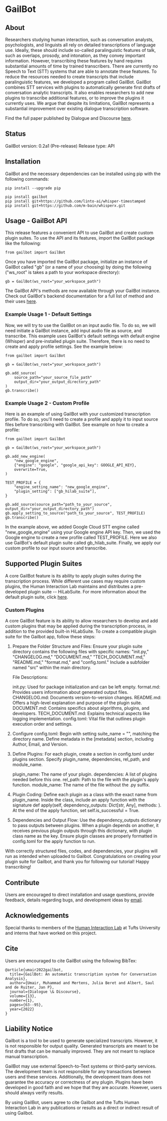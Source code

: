 # GailBot

## About

Researchers studying human interaction, such as conversation analysts, psychologists, and linguists all rely on detailed transcriptions of language use. Ideally, these should include so-called paralinguistic features of talk, such as overlaps, prosody, and intonation, as they convey important information. However, transcribing these features by hand requires substantial amounts of time by trained transcribers. There are currently no Speech to Text (STT) systems that are able to annotate these features. To reduce the resources needed to create transcripts that include paralinguistic features, we developed a program called GailBot. GailBot combines STT services with plugins to automatically generate first drafts of conversation analytic transcripts. It also enables researchers to add new plugins to transcribe additional features, or to improve the plugins it currently uses. We argue that despite its limitations, GailBot represents a substantial improvement over existing dialogue transcription software.

Find the full paper published by Dialogue and Discourse [here](https://journals.uic.edu/ojs/index.php/dad/article/view/11392).


## Status

GailBot version: 0.2a1 (Pre-release)
Release type: API


## Installation

GailBot and the necessary dependencies can be installed using pip with the following commands:
```
pip install --upgrade pip

pip install gailbot
pip install git+https://github.com/linto-ai/whisper-timestamped
pip install git+https://github.com/m-bain/whisperx.git
```


## Usage - GailBot API

This release features a convenient API to use GailBot and create custom plugin suites. To use the API and its features, import the GailBot package like the following:

```
from gailbot import GailBot
```

Once you have imported the GailBot package, initialize an instance of GailBot called "gb" (or a name of your choosing) by doing the following ("ws_root" is takes a path to your workspace directory):

```
gb = GailBot(ws_root="your_workspace_path")
```
The GailBot API's methods are now available through your GailBot instance. Check out GailBot's backend documentation for a full list of method and their uses [here](https://gailbot-release-document.s3.us-east-2.amazonaws.com/Documentation/Backend_Technical_Documentation.pdf).


### Example Usage 1 - Default Settings
Now, we will try to use the GailBot on an input audio file.
To do so, we will need initiate a GailBot instance, add input audio file as source, and transcribe. 
This example uses GailBot's default settings with default engine (Whisper) and pre-installed plugin suite. Therefore, there is no need to create and apply profile settings.
See the example below:
```
from gailbot import GailBot

gb = GailBot(ws_root="your_workspace_path")

gb.add_source(
    source_path="your_source_file_path"
    output_dir="your_output_directory_path"
)
gb.transcribe()
```

### Example Usage 2 - Custom Profile
Here is an example of using GailBot with your customized transcription profile.
To do so, you'll need to create a profile and apply it to input source files before transcribing with GailBot.
See example on how to create a profile:
```
from gailbot import GailBot

gb = GailBot(ws_root="your_workspace_path")

gb.add_new_engine(
    "new_google_engine", 
    {"engine": "google", "google_api_key": GOOGLE_API_KEY}, 
    overwrite=True,
)

TEST_PROFILE = {
    "engine_setting_name": "new_google_engine",
    "plugin_setting": ["gb_hilab_suite"],
}

gb.add_source(source_path="path_to_your_source", output_dir="your_output_directory_path")
gb.apply_setting_to_source("path_to_your_source", TEST_PROFILE)
gb.transcribe()
```
In the example above, we added Google Cloud STT engine called "new_google_engine" using your Google engine API key.
Then, we used the Google engine to create a new profile called TEST_PROFILE. Here we also use GailBot's default plugin suite called gb_hilab_suite.
Finally, we apply our custom profile to our input source and transcribe.


## Supported Plugin Suites

A core GailBot feature is its ability to apply plugin suites during the transcription process. While different use cases may require custom plugins, the Human Interaction Lab maintains and distributes a pre-developed plugin suite -- HiLabSuite. For more information about the default plugin suite, click [here](https://sites.tufts.edu/hilab/gailbot-an-automatic-transcription-system-for-conversation-analysis/).

### Custom Plugins

A core GailBot feature is its ability to allow researchers to develop and add custom plugins that may be applied during the transcription process, in addition to the provided built-in HiLabSuite. To create a compatible plugin suite for the Gailbot app, follow these steps:

1. Prepare the Folder Structure and Files:
Ensure your plugin suite directory contains the following files with specific names: "init.py," "CHANGELOG.md," "DOCUMENT.md," "TECH_DOCUMENT.md," "README.md," "format.md," and "config.toml." Include a subfolder named "src" within the main directory.

    File Descriptions:

    init.py: Used for package initialization and can be left empty.
    format.md: Provides users information about generated output files.
    CHANGELOG.md: Documents version-to-version changes.
    README.md: Offers a high-level explanation and purpose of the plugin suite.
    DOCUMENT.md: Contains specifics about algorithms, plugins, and developers.
    TECH_DOCUMENT.md: Explains technical aspects like logging implementation.
    config.toml: Vital file that outlines plugin execution order and settings.

2. Configure config.toml:
Begin with setting suite_name = "<mySuite>", matching the directory name. Define metadata in the [metadata] section, including Author, Email, and Version.

3. Define Plugins:
For each plugin, create a section in config.toml under plugins section. Specify plugin_name, dependencies, rel_path, and module_name.

    plugin_name: The name of your plugin.
    dependencies: A list of plugins needed before this one.
    rel_path: Path to the file with the plugin's apply function.
    module_name: The name of the file without the .py suffix.

4. Plugin Coding:
Define each plugin as a class with the exact name from plugin_name.
Inside the class, include an apply function with the signature def apply(self, dependency_outputs: Dict[str, Any], methods: <your methods>).
At the end of the apply function, set self.is_successful = True.

5. Dependencies and Output Flow:
Use the dependency_outputs dictionary to pass outputs between plugins.
When a plugin depends on another, it receives previous plugin outputs through this dictionary, with plugin class name as the key.
Ensure plugin classes are properly formatted in config.toml for the apply function to run.

With correctly structured files, codes, and dependencies, your plugins will run as intended when uploaded to Gailbot. 
Congratulations on creating your plugin suite for Gailbot, and thank you for following our tutorial! Happy transcribing!


## Contribute

Users are encouraged to direct installation and usage questions, provide feedback, details regarding bugs, and development ideas by [email](mailto:hilab-dev@elist.tufts.edu).


## Acknowledgements

Special thanks to members of the [Human Interaction Lab](https://sites.tufts.edu/hilab/) at Tufts University and interns that have worked on this project.


## Cite

Users are encouraged to cite GailBot using the following BibTex:
```
@article{umair2022gailbot,
  title={GailBot: An automatic transcription system for Conversation Analysis},
  author={Umair, Muhammad and Mertens, Julia Beret and Albert, Saul and de Ruiter, Jan P},
  journal={Dialogue \& Discourse},
  volume={13},
  number={1},
  pages={63--95},
  year={2022}
}
```

## Liability Notice

Gailbot is a tool to be used to generate specialized transcripts. However, it
is not responsible for output quality. Generated transcripts are meant to
be first drafts that can be manually improved. They are not meant to replace
manual transcription.

GailBot may use external Speech-to-Text systems or third-party services. The
development team is not responsible for any transactions between users and these
services. Additionally, the development team does not guarantee the accuracy or 
correctness of any plugin. Plugins have been developed in good faith and we hope 
that they are accurate. However, users should always verify results.

By using GailBot, users agree to cite Gailbot and the Tufts Human Interaction Lab
in any publications or results as a direct or indirect result of using Gailbot.
